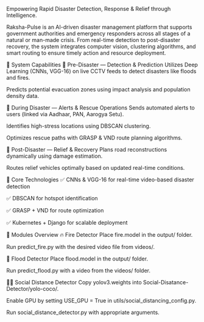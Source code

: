 Empowering Rapid Disaster Detection, Response & Relief through Intelligence.

Raksha-Pulse is an AI-driven disaster management platform that supports government authorities and emergency responders across all stages of a natural or man-made crisis. From real-time detection to post-disaster recovery, the system integrates computer vision, clustering algorithms, and smart routing to ensure timely action and resource deployment.

🔁 System Capabilities
🔹 Pre-Disaster — Detection & Prediction
Utilizes Deep Learning (CNNs, VGG-16) on live CCTV feeds to detect disasters like floods and fires.

Predicts potential evacuation zones using impact analysis and population density data.

🔹 During Disaster — Alerts & Rescue Operations
Sends automated alerts to users (linked via Aadhaar, PAN, Aarogya Setu).

Identifies high-stress locations using DBSCAN clustering.

Optimizes rescue paths with GRASP & VND route planning algorithms.

🔹 Post-Disaster — Relief & Recovery
Plans road reconstructions dynamically using damage estimation.

Routes relief vehicles optimally based on updated real-time conditions.

🧠 Core Technologies
✅ CNNs & VGG-16 for real-time video-based disaster detection

✅ DBSCAN for hotspot identification

✅ GRASP + VND for route optimization

✅ Kubernetes + Django for scalable deployment

🔧 Modules Overview
🔥 Fire Detector
Place fire.model in the output/ folder.

Run predict_fire.py with the desired video file from videos/.

🌊 Flood Detector
Place flood.model in the output/ folder.

Run predict_flood.py with a video from the videos/ folder.

🧍‍♂️ Social Distance Detector
Copy yolov3.weights into Social-Disatance-Detector/yolo-coco/.

Enable GPU by setting USE_GPU = True in utils/social_distancing_config.py.

Run social_distance_detector.py with appropriate arguments.


